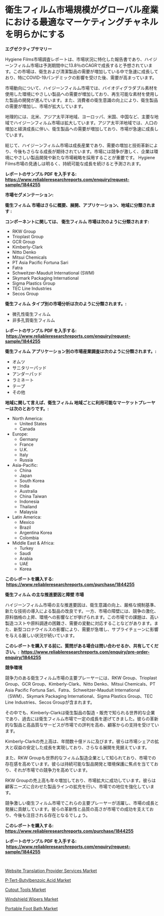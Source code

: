 <p><h1>衛生フィルム市場規模がグローバル産業における最適なマーケティングチャネルを明らかにする</h1></p><p><strong>エグゼクティブサマリー</strong></p>
<p><p>Hygiene Films市場調査レポートは、市場状況に特化した報告書であり、ハイジーンフィルム市場は予測期間中に13.8％のCAGRで成長すると予想されています。この市場は、衛生および清潔製品の需要が増加している中で急速に成長しており、特にCOVID-19パンデミックの影響を受けた後、需要が高まっています。</p><p>市場動向について、ハイジーンフィルム市場では、バイオディグラダブル素材を使用した環境にやさしい製品への需要が増加しており、再生可能な素材を使用した製品の開発が進んでいます。また、消費者の衛生意識の向上により、衛生製品の需要が増加し、市場が拡大しています。</p><p>地理的には、北米、アジア太平洋地域、ヨーロッパ、米国、中国など、主要な地域でハイジーンフィルム市場は拡大しています。アジア太平洋地域では、人口の増加と経済成長に伴い、衛生製品への需要が増加しており、市場が急速に成長しています。</p><p>総じて、ハイジーンフィルム市場は成長産業であり、需要の増加と技術革新により、今後もさらなる成長が期待されています。市場には競争が激しく、企業は環境にやさしい製品開発や新たな市場戦略を採用することが重要です。 Hygiene Films市場の見通しは明るく、持続可能な成長を続けると予測されます。</p></p>
<p><strong>レポートのサンプル PDF を入手する: <a href="https://www.reliableresearchreports.com/enquiry/request-sample/1844255">https://www.reliableresearchreports.com/enquiry/request-sample/1844255</a></strong></p>
<p><strong>市場セグメンテーション:</strong></p>
<p><strong> 衛生フィルム 市場はさらに概要、展開、アプリケーション、地域に分類されます :</strong></p>
<p><strong>コンポーネントに関しては、 衛生フィルム 市場は次のように分類されます: &nbsp;</strong></p>
<p><ul><li>RKW Group</li><li>Trioplast Group</li><li>GCR Group</li><li>Kimberly-Clark</li><li>Nitto Denko</li><li>Mitsui Chemicals</li><li>PT Asia Pacific Fortuna Sari</li><li>Fatra</li><li>Schweitzer-Mauduit International (SWM)</li><li>Skymark Packaging International</li><li>Sigma Plastics Group</li><li>TEC Line Industries</li><li>Secos Group</li></ul></p>
<p><strong> 衛生フィルム タイプ別の市場分析は次のように分類されます。:</strong></p>
<p><ul><li>微孔性衛生フィルム</li><li>非多孔質衛生フィルム</li></ul></p>
<p><strong>レポートのサンプル PDF を入手する: &nbsp;<a href="https://www.reliableresearchreports.com/enquiry/request-sample/1844255">https://www.reliableresearchreports.com/enquiry/request-sample/1844255</a></strong></p>
<p><strong> 衛生フィルム アプリケーション別の市場産業調査は次のように分類されます。:</strong></p>
<p><ul><li>オムツ</li><li>サニタリーパッド</li><li>アンダーパッド</li><li>ラミネート</li><li>テープ</li><li>その他</li></ul></p>
<p><strong>地域に関して言えば、衛生フィルム 地域ごとに利用可能なマーケットプレーヤーは次のとおりです。:</strong></p>
<p><ul>
    <li>
        North America:
        <ul>
            <li>United States</li>
            <li>Canada</li>
        </ul>
    </li>
    <li>
        Europe:
        <ul>
            <li>Germany</li>
            <li>France</li>
            <li>U.K.</li>
            <li>Italy</li>
            <li>Russia</li>
        </ul>
    </li>
    <li>
        Asia-Pacific:
        <ul>
            <li>China</li>
            <li>Japan</li>
            <li>South Korea</li>
            <li>India</li>
            <li>Australia</li>
            <li>China Taiwan</li>
            <li>Indonesia</li>
            <li>Thailand</li>
            <li>Malaysia</li>
        </ul>
    </li>
    <li>
        Latin America:
        <ul>
            <li>Mexico</li>
            <li>Brazil</li>
            <li>Argentina Korea</li>
            <li>Colombia</li>
        </ul>
    </li>
    <li>
        Middle East & Africa:
        <ul>
            <li>Turkey</li>
            <li>Saudi</li>
            <li>Arabia</li>
            <li>UAE</li>
            <li>Korea</li>
        </ul>
    </li>
    </ul></p>
<p><strong>このレポートを購入する: &nbsp;<a href="https://www.reliableresearchreports.com/purchase/1844255">https://www.reliableresearchreports.com/purchase/1844255</a></strong></p>
<p><strong>衛生フィルム の主な推進要因と障壁 市場</strong></p>
<p><p>ハイジーンフィルム市場の主な推進要因は、衛生意識の向上、厳格な規制基準、新たな技術の導入による製品の改良です。一方、市場の障壁には、競争の激化、原料価格の上昇、環境への影響などが挙げられます。この市場での課題は、高い製造コストや原料調達の困難さ、需要の変動に対応することなどがあります。また、新型コロナウイルスの影響により、需要が急増し、サプライチェーンに影響を与える厳しい状況が続いています。</p></p>
<p><strong>このレポートを購入する前に、質問がある場合は問い合わせるか、共有してください。:&nbsp; <a href="https://www.reliableresearchreports.com/enquiry/pre-order-enquiry/1844255">https://www.reliableresearchreports.com/enquiry/pre-order-enquiry/1844255</a></strong></p>
<p><strong>競争環境</strong></p>
<p><p>競争力のある衛生フィルム市場の主要プレーヤーには、RKW Group、Trioplast Group、GCR Group、Kimberly-Clark、Nitto Denko、Mitsui Chemicals、PT Asia Pacific Fortuna Sari、Fatra、Schweitzer-Mauduit International（SWM）、Skymark Packaging International、Sigma Plastics Group、TEC Line Industries、Secos Groupが含まれます。</p><p>その中でも、Kimberly-Clarkは衛生製品の製造・販売で知られる世界的な企業であり、過去には衛生フィルム市場で一定の成長を遂げてきました。彼らの革新的な製品と高品質なサービスが市場での評判を高め、顧客からの支持を受けています。</p><p>Kimberly-Clarkの売上高は、年間数十億ドルに及びます。彼らは市場シェアの拡大と収益の安定した成長を実現しており、さらなる展開を見据えています。</p><p>また、RKW Groupも世界的なフィルム製造企業として知られており、市場での存在感を高めています。彼らは持続可能な製品開発と環境保護に焦点を当てており、それが市場での競争力を高めています。</p><p>RKW Groupの売上高も年々増加しており、市場拡大に成功しています。彼らは顧客ニーズに合わせた製品ラインの拡充を行い、市場での地位を強化しています。</p><p>競争激しい衛生フィルム市場でこれらの主要プレーヤーが活躍し、市場の成長と発展に貢献しています。彼らの革新性と品質の高さが市場での成功を支えており、今後も注目される存在となるでしょう。</p></p>
<p><strong>このレポートを購入する: &nbsp; <a href="https://www.reliableresearchreports.com/purchase/1844255">https://www.reliableresearchreports.com/purchase/1844255</a></strong></p>
<p><strong>レポートのサンプル PDF を入手する: &nbsp;<a href="https://www.reliableresearchreports.com/enquiry/request-sample/1844255">https://www.reliableresearchreports.com/enquiry/request-sample/1844255</a></strong><strong></strong></p>
<p>&nbsp;</p>
<p><p><a href="https://cute-banjo-8ca.notion.site/Website-Translation-Provider-Services-Market-Insights-Market-Players-and-Forecast-Till-2031-7c88175c193a442999758df6682796a4">Website Translation Provider Services Market</a></p><p><a href="https://github.com/provorikovar/Market-Research-Report-List-3/blob/main/p-tert-butylbenzoic-acid-market.md">P-Tert-Butylbenzoic Acid Market</a></p><p><a href="https://issuu.com/reportprime-2/docs/cutout-tools-market-size-2030.pptx">Cutout Tools Market</a></p><p><a href="https://issuu.com/reportprime-2/docs/windshield-wipers-market-size-2030.pptx">Windshield Wipers Market</a></p><p><a href="https://view.publitas.com/reportprime-1/portable-foot-bath-market-provides-detailed-segmentation-of-this-market-based-on-type-application-and-region-and-forecast-for-the-period-from-2024-2031/">Portable Foot Bath Market</a></p></p>